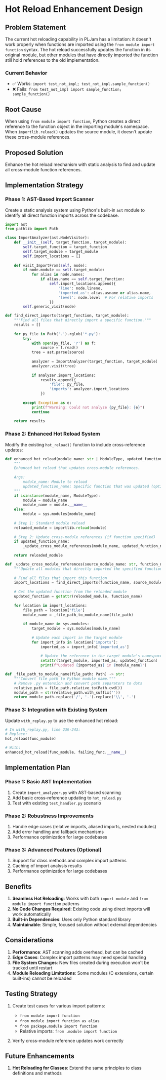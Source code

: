 # Hot Reload Enhancement Design

## Problem Statement

The current hot reloading capability in PLJam has a limitation: it doesn't work properly when functions are imported using the `from module import function` syntax. The hot reload successfully updates the function in its original module, but other modules that have directly imported the function still hold references to the old implementation.

### Current Behavior
- ✅ Works: `import test_not_impl; test_not_impl.sample_function()`
- ❌ Fails: `from test_not_impl import sample_function; sample_function()`

## Root Cause

When using `from module import function`, Python creates a direct reference to the function object in the importing module's namespace. When `importlib.reload()` updates the source module, it doesn't update these cross-module references.

## Proposed Solution

Enhance the hot reload mechanism with static analysis to find and update all cross-module function references.

## Implementation Strategy

### Phase 1: AST-Based Import Scanner

Create a static analysis system using Python's built-in `ast` module to identify all direct function imports across the codebase.

```python
import ast
from pathlib import Path

class ImportAnalyzer(ast.NodeVisitor):
    def __init__(self, target_function, target_module):
        self.target_function = target_function
        self.target_module = target_module
        self.import_locations = []
        
    def visit_ImportFrom(self, node):
        if node.module == self.target_module:
            for alias in node.names:
                if alias.name == self.target_function:
                    self.import_locations.append({
                        'line': node.lineno,
                        'imported_as': alias.asname or alias.name,
                        'level': node.level  # For relative imports
                    })
        self.generic_visit(node)

def find_direct_imports(target_function, target_module):
    """Find all files that directly import a specific function."""
    results = []
    
    for py_file in Path('.').rglob('*.py'):
        try:
            with open(py_file, 'r') as f:
                source = f.read()
            tree = ast.parse(source)
            
            analyzer = ImportAnalyzer(target_function, target_module)
            analyzer.visit(tree)
            
            if analyzer.import_locations:
                results.append({
                    'file': py_file,
                    'imports': analyzer.import_locations
                })
                
        except Exception as e:
            print(f"Warning: Could not analyze {py_file}: {e}")
            continue
    
    return results
```

### Phase 2: Enhanced Hot Reload System

Modify the existing `hot_reload()` function to include cross-reference updates:

```python
def enhanced_hot_reload(module_name: str | ModuleType, updated_function_name: str = None) -> ModuleType:
    """
    Enhanced hot reload that updates cross-module references.
    
    Args:
        module_name: Module to reload
        updated_function_name: Specific function that was updated (optional)
    """
    if isinstance(module_name, ModuleType):
        module = module_name
        module_name = module.__name__
    else:
        module = sys.modules[module_name]
    
    # Step 1: Standard module reload
    reloaded_module = importlib.reload(module)
    
    # Step 2: Update cross-module references (if function specified)
    if updated_function_name:
        _update_cross_module_references(module_name, updated_function_name, reloaded_module)
    
    return reloaded_module

def _update_cross_module_references(source_module_name: str, function_name: str, reloaded_module: ModuleType):
    """Update all modules that directly imported the specified function."""
    
    # Find all files that import this function
    import_locations = find_direct_imports(function_name, source_module_name)
    
    # Get the updated function from the reloaded module
    updated_function = getattr(reloaded_module, function_name)
    
    for location in import_locations:
        file_path = location['file']
        module_name = _file_path_to_module_name(file_path)
        
        if module_name in sys.modules:
            target_module = sys.modules[module_name]
            
            # Update each import in the target module
            for import_info in location['imports']:
                imported_as = import_info['imported_as']
                
                # Update the reference in the target module's namespace
                setattr(target_module, imported_as, updated_function)
                print(f"Updated {imported_as} in {module_name}")

def _file_path_to_module_name(file_path: Path) -> str:
    """Convert file path to Python module name."""
    # Remove .py extension and convert path separators to dots
    relative_path = file_path.relative_to(Path.cwd())
    module_path = str(relative_path.with_suffix(''))
    return module_path.replace('/', '.').replace('\\', '.')
```

### Phase 3: Integration with Existing System

Update `with_replay.py` to use the enhanced hot reload:

```python
# In with_replay.py, line 239-243:
# Replace:
hot_reload(func_module)

# With:
enhanced_hot_reload(func_module, failing_func.__name__)
```


## Implementation Plan

### Phase 1: Basic AST Implementation
1. Create `import_analyzer.py` with AST-based scanning
2. Add basic cross-reference updating to `hot_reload.py`
3. Test with existing `test_handler.py` scenario

### Phase 2: Robustness Improvements
1. Handle edge cases (relative imports, aliased imports, nested modules)
2. Add error handling and fallback mechanisms
3. Performance optimization for large codebases

### Phase 3: Advanced Features (Optional)
1. Support for class methods and complex import patterns
2. Caching of import analysis results
3. Performance optimization for large codebases

## Benefits

1. **Seamless Hot Reloading**: Works with both `import module` and `from module import function` patterns
2. **No Code Changes Required**: Existing code using direct imports will work automatically
3. **Built-in Dependencies**: Uses only Python standard library
4. **Maintainable**: Simple, focused solution without external dependencies

## Considerations

1. **Performance**: AST scanning adds overhead, but can be cached
2. **Edge Cases**: Complex import patterns may need special handling
3. **File System Changes**: New files created during execution won't be tracked until restart
4. **Module Reloading Limitations**: Some modules (C extensions, certain built-ins) cannot be reloaded

## Testing Strategy

1. Create test cases for various import patterns:
   - `from module import function`
   - `from module import function as alias`
   - `from package.module import function`
   - Relative imports: `from .module import function`

2. Verify cross-module reference updates work correctly

## Future Enhancements

1. **Hot Reloading for Classes**: Extend the same principles to class definitions and methods